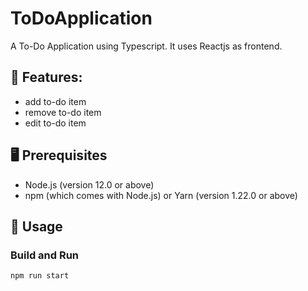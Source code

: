 # ToDoApplication
A To-Do Application using Typescript. It uses Reactjs as frontend.

## 🎯 Features:  
- add to-do item
- remove to-do item
- edit to-do item

## 🖥 Prerequisites
- Node.js (version 12.0 or above)
- npm (which comes with Node.js) or Yarn (version 1.22.0 or above)

## 🔧 Usage
### Build and Run
```
npm run start
```

